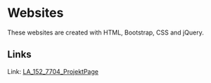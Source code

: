 # Websites

These websites are created with HTML, Bootstrap, CSS and jQuery.

## Links

Link: [LA_152_7704_ProjektPage](https://riccardolandolfo.github.io/IT-sideprojects/Websites//ProjectPage/LA_152_7704_ProjektPage/index.html)
